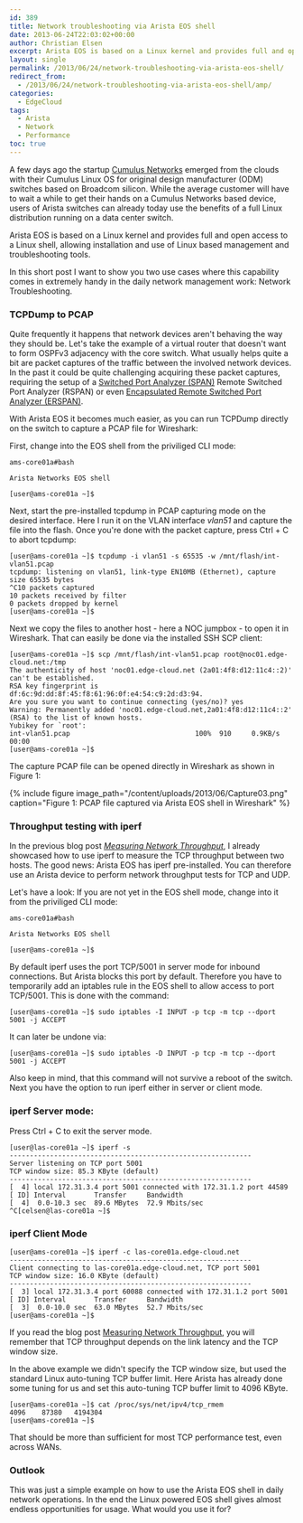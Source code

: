 ```yaml
---
id: 389
title: Network troubleshooting via Arista EOS shell
date: 2013-06-24T22:03:02+00:00
author: Christian Elsen
excerpt: Arista EOS is based on a Linux kernel and provides full and open access to a Linux shell, allowing installation and use of Linux based management and troubleshooting tools. In this short post I want to show you two use cases where this capability comes in extremely handy in the daily network management work.
layout: single
permalink: /2013/06/24/network-troubleshooting-via-arista-eos-shell/
redirect_from:
  - /2013/06/24/network-troubleshooting-via-arista-eos-shell/amp/
categories:
  - EdgeCloud
tags:
  - Arista
  - Network
  - Performance
toc: true
---
```

A few days ago the startup [Cumulus Networks](https://www.cumulusnetworks.com/) emerged from the clouds with their Cumulus Linux OS for original design manufacturer (ODM) switches based on Broadcom silicon. While the average customer will have to wait a while to get their hands on a Cumulus Networks based device, users of Arista switches can already today use the benefits of a full Linux distribution running on a data center switch.

Arista EOS is based on a Linux kernel and provides full and open access to a Linux shell, allowing installation and use of Linux based management and troubleshooting tools.

In this short post I want to show you two use cases where this capability comes in extremely handy in the daily network management work: Network Troubleshooting.

### TCPDump to PCAP

Quite frequently it happens that network devices aren't behaving the way they should be. Let's take the example of a virtual router that doesn't want to form OSPFv3 adjacency with the core switch. What usually helps quite a bit are packet captures of the traffic between the involved network devices. In the past it could be quite challenging acquiring these packet captures, requiring the setup of a [Switched Port Analyzer (SPAN)](https://en.wikipedia.org/wiki/Port_mirroring) Remote Switched Port Analyzer (RSPAN) or even [Encapsulated Remote Switched Port Analyzer (ERSPAN)](http://packetpushers.net/erspan-new-favorite-packet-capturing-trick/).

With Arista EOS it becomes much easier, as you can run TCPDump directly on the switch to capture a PCAP file for Wireshark:

First, change into the EOS shell from the priviliged CLI mode:

    ams-core01a#bash

    Arista Networks EOS shell

    [user@ams-core01a ~]$

Next, start the pre-installed tcpdump in PCAP capturing mode on the desired interface. Here I run it on the VLAN interface *vlan51* and capture the file into the flash. Once you're done with the packet capture, press Ctrl + C to abort tcpdump:

    [user@ams-core01a ~]$ tcpdump -i vlan51 -s 65535 -w /mnt/flash/int-vlan51.pcap
    tcpdump: listening on vlan51, link-type EN10MB (Ethernet), capture size 65535 bytes
    ^C10 packets captured
    10 packets received by filter
    0 packets dropped by kernel
    [user@ams-core01a ~]$

Next we copy the files to another host - here a NOC jumpbox - to open it in Wireshark. That can easily be done via the installed SSH SCP client:

    [user@ams-core01a ~]$ scp /mnt/flash/int-vlan51.pcap root@noc01.edge-cloud.net:/tmp
    The authenticity of host 'noc01.edge-cloud.net (2a01:4f8:d12:11c4::2)' can't be established.
    RSA key fingerprint is df:6c:9d:dd:8f:45:f8:61:96:0f:e4:54:c9:2d:d3:94.
    Are you sure you want to continue connecting (yes/no)? yes
    Warning: Permanently added 'noc01.edge-cloud.net,2a01:4f8:d12:11c4::2' (RSA) to the list of known hosts.
    Yubikey for `root':
    int-vlan51.pcap                               100%  910     0.9KB/s   00:00
    [user@ams-core01a ~]$

The capture PCAP file can be opened directly in Wireshark as shown in Figure 1:

{% include figure image_path="/content/uploads/2013/06/Capture03.png" caption="Figure 1: PCAP file captured via Arista EOS shell in Wireshark" %}

### Throughput testing with iperf

In the previous blog post [<em>Measuring Network Throughput</em>](https://www.edge-cloud.net/2013/06/07/measuring-network-throughput/), I already showcased how to use iperf to measure the TCP throughput between two hosts. The good news: Arista EOS has iperf pre-installed. You can therefore use an Arista device to perform network throughput tests for TCP and UDP.

Let's have a look: If you are not yet in the EOS shell mode, change into it from the priviliged CLI mode:

    ams-core01a#bash

    Arista Networks EOS shell

    [user@ams-core01a ~]$

By default iperf uses the port TCP/5001 in server mode for inbound connections. But Arista blocks this port by default. Therefore you have to temporarily add an iptables rule in the EOS shell to allow access to port TCP/5001. This is done with the command:

    [user@ams-core01a ~]$ sudo iptables -I INPUT -p tcp -m tcp --dport 5001 -j ACCEPT

It can later be undone via:

    [user@ams-core01a ~]$ sudo iptables -D INPUT -p tcp -m tcp --dport 5001 -j ACCEPT


Also keep in mind, that this command will not survive a reboot of the switch.
Next you have the option to run iperf either in server or client mode.

### iperf Server mode:

Press Ctrl + C to exit the server mode.

    [user@las-core01a ~]$ iperf -s
    ------------------------------------------------------------
    Server listening on TCP port 5001
    TCP window size: 85.3 KByte (default)
    ------------------------------------------------------------
    [  4] local 172.31.3.4 port 5001 connected with 172.31.1.2 port 44589
    [ ID] Interval       Transfer     Bandwidth
    [  4]  0.0-10.3 sec  89.6 MBytes  72.9 Mbits/sec
    ^C[celsen@las-core01a ~]$

### iperf Client Mode

    [user@ams-core01a ~]$ iperf -c las-core01a.edge-cloud.net
    ------------------------------------------------------------
    Client connecting to las-core01a.edge-cloud.net, TCP port 5001
    TCP window size: 16.0 KByte (default)
    ------------------------------------------------------------
    [  3] local 172.31.3.4 port 60088 connected with 172.31.1.2 port 5001
    [ ID] Interval       Transfer     Bandwidth
    [  3]  0.0-10.0 sec  63.0 MBytes  52.7 Mbits/sec
    [user@ams-core01a ~]$

If you read the blog post [Measuring Network Throughput](/2013/06/07/measuring-network-throughput/), you will remember that TCP throughput depends on the link latency and the TCP window size.

In the above example we didn't specify the TCP window size, but used the standard Linux auto-tuning TCP buffer limit. Here Arista has already done some tuning for us and set this auto-tuning TCP buffer limit to 4096 KByte.

    [user@ams-core01a ~]$ cat /proc/sys/net/ipv4/tcp_rmem
    4096    87380   4194304
    [user@ams-core01a ~]$

That should be more than sufficient for most TCP performance test, even across WANs.

### Outlook

This was just a simple example on how to use the Arista EOS shell in daily network operations. In the end the Linux powered EOS shell gives almost endless opportunities for usage. What would you use it for?
